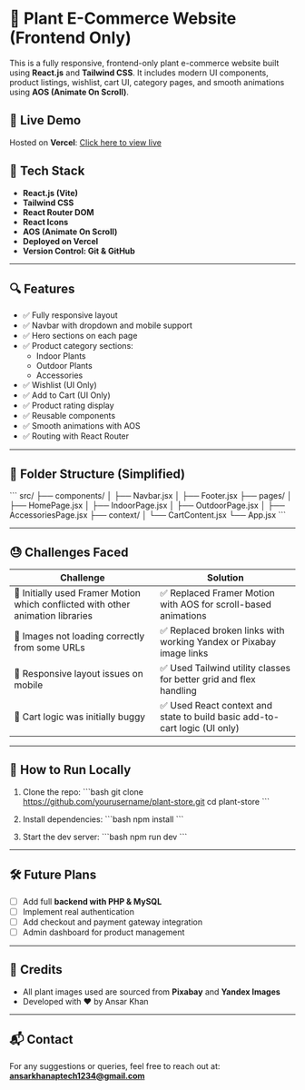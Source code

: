 
# 🌿 Plant E-Commerce Website (Frontend Only)

This is a fully responsive, frontend-only plant e-commerce website built using **React.js** and **Tailwind CSS**. It includes modern UI components, product listings, wishlist, cart UI, category pages, and smooth animations using **AOS (Animate On Scroll)**.

## 🚀 Live Demo

Hosted on **Vercel**: [Click here to view live](https://your-vercel-link.vercel.app)

## 📁 Tech Stack

- **React.js (Vite)**
- **Tailwind CSS**
- **React Router DOM**
- **React Icons**
- **AOS (Animate On Scroll)**
- **Deployed on Vercel**
- **Version Control: Git & GitHub**

---

## 🔍 Features

- ✅ Fully responsive layout
- ✅ Navbar with dropdown and mobile support
- ✅ Hero sections on each page
- ✅ Product category sections:
  - Indoor Plants
  - Outdoor Plants
  - Accessories
- ✅ Wishlist (UI Only)
- ✅ Add to Cart (UI Only)
- ✅ Product rating display
- ✅ Reusable components
- ✅ Smooth animations with AOS
- ✅ Routing with React Router

---

## 📄 Folder Structure (Simplified)

\`\`\`
src/
├── components/
│   ├── Navbar.jsx
│   ├── Footer.jsx
├── pages/
│   ├── HomePage.jsx
│   ├── IndoorPage.jsx
│   ├── OutdoorPage.jsx
│   ├── AccessoriesPage.jsx
├── context/
│   └── CartContent.jsx
└── App.jsx
\`\`\`

---

## 😓 Challenges Faced

| Challenge | Solution |
|----------|----------|
| 🛑 Initially used Framer Motion which conflicted with other animation libraries | ✅ Replaced Framer Motion with AOS for scroll-based animations |
| 🛑 Images not loading correctly from some URLs | ✅ Replaced broken links with working Yandex or Pixabay image links |
| 🛑 Responsive layout issues on mobile | ✅ Used Tailwind utility classes for better grid and flex handling |
| 🛑 Cart logic was initially buggy | ✅ Used React context and state to build basic add-to-cart logic (UI only) |

---

## 🔧 How to Run Locally

1. Clone the repo:
   \`\`\`bash
   git clone https://github.com/yourusername/plant-store.git
   cd plant-store
   \`\`\`

2. Install dependencies:
   \`\`\`bash
   npm install
   \`\`\`

3. Start the dev server:
   \`\`\`bash
   npm run dev
   \`\`\`

---

## 🛠️ Future Plans

- [ ] Add full **backend with PHP & MySQL**
- [ ] Implement real authentication
- [ ] Add checkout and payment gateway integration
- [ ] Admin dashboard for product management

---

## 🙌 Credits

- All plant images used are sourced from **Pixabay** and **Yandex Images**
- Developed with ❤️ by Ansar Khan

---

## 📬 Contact

For any suggestions or queries, feel free to reach out at: **ansarkhanaptech1234@gmail.com**
